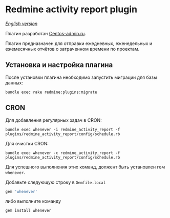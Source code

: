 # Redmine activity report plugin

*[English version](README.md)*

Плагин разработан [Centos-admin.ru](http://centos-admin.ru/).

Плагин предназначен для отправки ежедневных, еженедельных и ежемесячных отчётов о затраченном времени по проектам.

## Установка и настройка плагина

После установки плагина необходимо запустить миграции для базы данных:

```
bundle exec rake redmine:plugins:migrate
```

## CRON

Для добавления регулярных задач в CRON:

```
bundle exec whenever -i redmine_activity_report -f plugins/redmine_activity_report/config/schedule.rb
```

Для очистки CRON:

```
bundle exec whenever -c redmine_activity_report -f plugins/redmine_activity_report/config/schedule.rb
```

Для успешного выполнения этих команд, должент быть установлен гем `whenever`.

Добавьте следующую строку в `Gemfile.local`
```ruby
gem 'whenever'
```
либо выполните команду
```
gem install whenever
```
